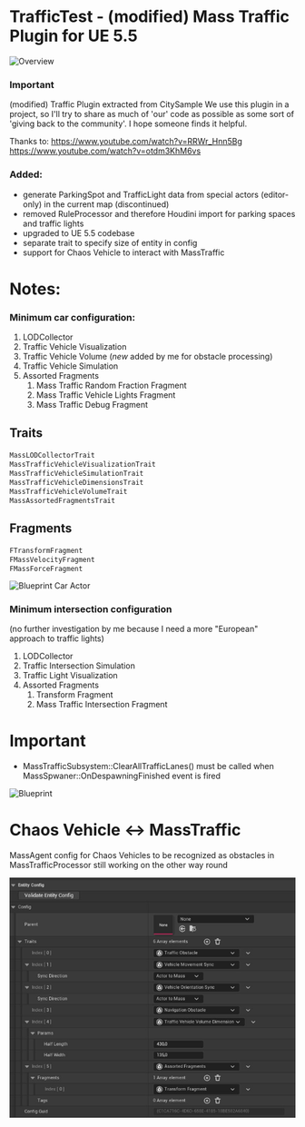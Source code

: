 # TrafficTest - (modified) Mass Traffic Plugin for UE 5.5

![Overview](/docs/overview.jpg)

### Important
(modified) Traffic Plugin extracted from CitySample
We use this plugin in a project, so I'll try to share as much of 'our' code as possible as some sort of 'giving back to the community'. I hope someone finds it helpful.

Thanks to:
https://www.youtube.com/watch?v=RRWr_Hnn5Bg
https://www.youtube.com/watch?v=otdm3KhM6vs

### Added:
- generate ParkingSpot and TrafficLight data from special actors (editor-only) in the current map (discontinued)
- removed RuleProcessor and therefore Houdini import for parking spaces and traffic lights
- upgraded to UE 5.5 codebase
- separate trait to specify size of entity in config
- support for Chaos Vehicle to interact with MassTraffic

# Notes:

### Minimum car configuration:
1. LODCollector
2. Traffic Vehicle Visualization
3. Traffic Vehicle Volume (*new* added by me for obstacle processing)
4. Traffic Vehicle Simulation
5. Assorted Fragments
   1. Mass Traffic Random Fraction Fragment
   2. Mass Traffic Vehicle Lights Fragment
   3. Mass Traffic Debug Fragment

## Traits
    MassLODCollectorTrait
    MassTrafficVehicleVisualizationTrait
    MassTrafficVehicleSimulationTrait
    MassTrafficVehicleDimensionsTrait
    MassTrafficVehicleVolumeTrait
    MassAssortedFragmentsTrait

## Fragments
    FTransformFragment
    FMassVelocityFragment
    FMassForceFragment


![Blueprint Car Actor](/docs/bp_car_actor.jpg)


### Minimum intersection configuration
(no further investigation by me because I need a more "European" approach to traffic lights)
1. LODCollector
2. Traffic Intersection Simulation
3. Traffic Light Visualization
4. Assorted Fragments
   1. Transform Fragment
   2. Mass Traffic Intersection Fragment

# Important
- MassTrafficSubsystem::ClearAllTrafficLanes() must be called when MassSpwaner::OnDespawningFinished event is fired
  
![Blueprint](/docs/despawn_event.jpg)

# Chaos Vehicle <-> MassTraffic 
MassAgent config for Chaos Vehicles to be recognized as obstacles in MassTrafficProcessor 
still working on the other way round

![Chaos Vehicle Config](/docs/chaos_vehicle_config.jpg)
